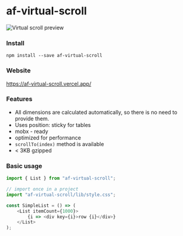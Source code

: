 # af-virtual-scroll

![Virtual scroll preview](https://af-virtual-scroll.vercel.app/preview.gif)

### Install
`npm install --save af-virtual-scroll`

### Website
https://af-virtual-scroll.vercel.app/

### Features
* All dimensions are calculated automatically, so there is no need to provide them.
* Uses position: sticky for tables
* mobx - ready
* optimized for performance
* `scrollTo(index)` method is available
* < 3KB gzipped

### Basic usage
```javascript
import { List } from "af-virtual-scroll";

// import once in a project
import "af-virtual-scroll/lib/style.css";

const SimpleList = () => (
    <List itemCount={1000}>
        {i => <div key={i}>row {i}</div>}
    </List>
);
```